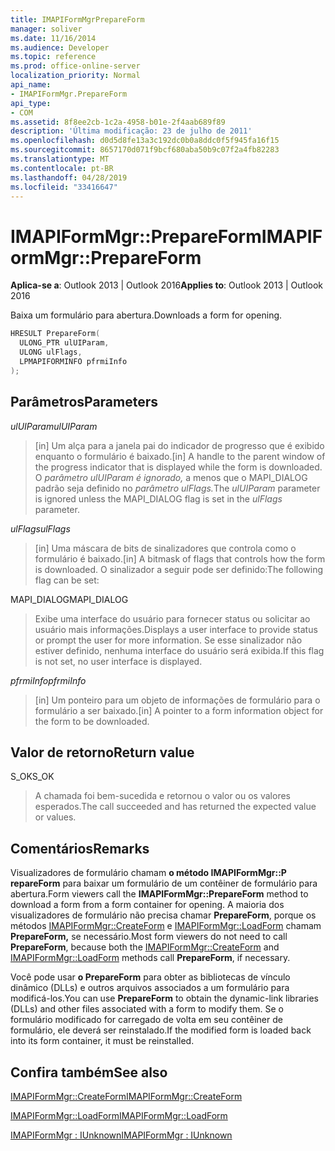 ```yaml
---
title: IMAPIFormMgrPrepareForm
manager: soliver
ms.date: 11/16/2014
ms.audience: Developer
ms.topic: reference
ms.prod: office-online-server
localization_priority: Normal
api_name:
- IMAPIFormMgr.PrepareForm
api_type:
- COM
ms.assetid: 8f8ee2cb-1c2a-4958-b01e-2f4aab689f89
description: 'Última modificação: 23 de julho de 2011'
ms.openlocfilehash: d0d5d8fe13a3c192dc0b0a8ddc0f5f945fa16f15
ms.sourcegitcommit: 8657170d071f9bcf680aba50b9c07f2a4fb82283
ms.translationtype: MT
ms.contentlocale: pt-BR
ms.lasthandoff: 04/28/2019
ms.locfileid: "33416647"
---
```

# <a name="imapiformmgrprepareform"></a><span data-ttu-id="c3396-103">IMAPIFormMgr::PrepareForm</span><span class="sxs-lookup"><span data-stu-id="c3396-103">IMAPIFormMgr::PrepareForm</span></span>

  
  
<span data-ttu-id="c3396-104">**Aplica-se a**: Outlook 2013 | Outlook 2016</span><span class="sxs-lookup"><span data-stu-id="c3396-104">**Applies to**: Outlook 2013 | Outlook 2016</span></span> 
  
<span data-ttu-id="c3396-105">Baixa um formulário para abertura.</span><span class="sxs-lookup"><span data-stu-id="c3396-105">Downloads a form for opening.</span></span>
  
```cpp
HRESULT PrepareForm(
  ULONG_PTR ulUIParam,
  ULONG ulFlags,
  LPMAPIFORMINFO pfrmiInfo
);
```

## <a name="parameters"></a><span data-ttu-id="c3396-106">Parâmetros</span><span class="sxs-lookup"><span data-stu-id="c3396-106">Parameters</span></span>

 <span data-ttu-id="c3396-107">_ulUIParam_</span><span class="sxs-lookup"><span data-stu-id="c3396-107">_ulUIParam_</span></span>
  
> <span data-ttu-id="c3396-108">[in] Um alça para a janela pai do indicador de progresso que é exibido enquanto o formulário é baixado.</span><span class="sxs-lookup"><span data-stu-id="c3396-108">[in] A handle to the parent window of the progress indicator that is displayed while the form is downloaded.</span></span> <span data-ttu-id="c3396-109">O _parâmetro ulUIParam é ignorado,_ a menos que o MAPI_DIALOG padrão seja definido no _parâmetro ulFlags._</span><span class="sxs-lookup"><span data-stu-id="c3396-109">The  _ulUIParam_ parameter is ignored unless the MAPI_DIALOG flag is set in the  _ulFlags_ parameter.</span></span> 
    
 <span data-ttu-id="c3396-110">_ulFlags_</span><span class="sxs-lookup"><span data-stu-id="c3396-110">_ulFlags_</span></span>
  
> <span data-ttu-id="c3396-111">[in] Uma máscara de bits de sinalizadores que controla como o formulário é baixado.</span><span class="sxs-lookup"><span data-stu-id="c3396-111">[in] A bitmask of flags that controls how the form is downloaded.</span></span> <span data-ttu-id="c3396-112">O sinalizador a seguir pode ser definido:</span><span class="sxs-lookup"><span data-stu-id="c3396-112">The following flag can be set:</span></span>
    
<span data-ttu-id="c3396-113">MAPI_DIALOG</span><span class="sxs-lookup"><span data-stu-id="c3396-113">MAPI_DIALOG</span></span> 
  
> <span data-ttu-id="c3396-114">Exibe uma interface do usuário para fornecer status ou solicitar ao usuário mais informações.</span><span class="sxs-lookup"><span data-stu-id="c3396-114">Displays a user interface to provide status or prompt the user for more information.</span></span> <span data-ttu-id="c3396-115">Se esse sinalizador não estiver definido, nenhuma interface do usuário será exibida.</span><span class="sxs-lookup"><span data-stu-id="c3396-115">If this flag is not set, no user interface is displayed.</span></span>
    
 <span data-ttu-id="c3396-116">_pfrmiInfo_</span><span class="sxs-lookup"><span data-stu-id="c3396-116">_pfrmiInfo_</span></span>
  
> <span data-ttu-id="c3396-117">[in] Um ponteiro para um objeto de informações de formulário para o formulário a ser baixado.</span><span class="sxs-lookup"><span data-stu-id="c3396-117">[in] A pointer to a form information object for the form to be downloaded.</span></span>
    
## <a name="return-value"></a><span data-ttu-id="c3396-118">Valor de retorno</span><span class="sxs-lookup"><span data-stu-id="c3396-118">Return value</span></span>

<span data-ttu-id="c3396-119">S_OK</span><span class="sxs-lookup"><span data-stu-id="c3396-119">S_OK</span></span> 
  
> <span data-ttu-id="c3396-120">A chamada foi bem-sucedida e retornou o valor ou os valores esperados.</span><span class="sxs-lookup"><span data-stu-id="c3396-120">The call succeeded and has returned the expected value or values.</span></span>
    
## <a name="remarks"></a><span data-ttu-id="c3396-121">Comentários</span><span class="sxs-lookup"><span data-stu-id="c3396-121">Remarks</span></span>

<span data-ttu-id="c3396-122">Visualizadores de formulário chamam **o método IMAPIFormMgr::P repareForm** para baixar um formulário de um contêiner de formulário para abertura.</span><span class="sxs-lookup"><span data-stu-id="c3396-122">Form viewers call the **IMAPIFormMgr::PrepareForm** method to download a form from a form container for opening.</span></span> <span data-ttu-id="c3396-123">A maioria dos visualizadores de formulário não precisa chamar **PrepareForm**, porque os métodos [IMAPIFormMgr::CreateForm](imapiformmgr-createform.md) e [IMAPIFormMgr::LoadForm](imapiformmgr-loadform.md) chamam **PrepareForm,** se necessário.</span><span class="sxs-lookup"><span data-stu-id="c3396-123">Most form viewers do not need to call **PrepareForm**, because both the [IMAPIFormMgr::CreateForm](imapiformmgr-createform.md) and [IMAPIFormMgr::LoadForm](imapiformmgr-loadform.md) methods call **PrepareForm**, if necessary.</span></span> 
  
<span data-ttu-id="c3396-124">Você pode usar **o PrepareForm** para obter as bibliotecas de vínculo dinâmico (DLLs) e outros arquivos associados a um formulário para modificá-los.</span><span class="sxs-lookup"><span data-stu-id="c3396-124">You can use **PrepareForm** to obtain the dynamic-link libraries (DLLs) and other files associated with a form to modify them.</span></span> <span data-ttu-id="c3396-125">Se o formulário modificado for carregado de volta em seu contêiner de formulário, ele deverá ser reinstalado.</span><span class="sxs-lookup"><span data-stu-id="c3396-125">If the modified form is loaded back into its form container, it must be reinstalled.</span></span> 
  
## <a name="see-also"></a><span data-ttu-id="c3396-126">Confira também</span><span class="sxs-lookup"><span data-stu-id="c3396-126">See also</span></span>



[<span data-ttu-id="c3396-127">IMAPIFormMgr::CreateForm</span><span class="sxs-lookup"><span data-stu-id="c3396-127">IMAPIFormMgr::CreateForm</span></span>](imapiformmgr-createform.md)
  
[<span data-ttu-id="c3396-128">IMAPIFormMgr::LoadForm</span><span class="sxs-lookup"><span data-stu-id="c3396-128">IMAPIFormMgr::LoadForm</span></span>](imapiformmgr-loadform.md)
  
[<span data-ttu-id="c3396-129">IMAPIFormMgr : IUnknown</span><span class="sxs-lookup"><span data-stu-id="c3396-129">IMAPIFormMgr : IUnknown</span></span>](imapiformmgriunknown.md)

